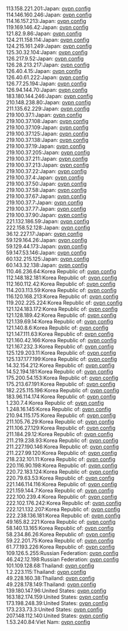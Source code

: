 113.158.221.201:Japan: [ovpn config](vpn/113_158_221_201.ovpn)  
114.146.160.246:Japan: [ovpn config](vpn/114_146_160_246.ovpn)  
114.16.157.213:Japan: [ovpn config](vpn/114_16_157_213.ovpn)  
119.169.146.42:Japan: [ovpn config](vpn/119_169_146_42.ovpn)  
121.82.9.86:Japan: [ovpn config](vpn/121_82_9_86.ovpn)  
124.211.158.114:Japan: [ovpn config](vpn/124_211_158_114.ovpn)  
124.215.161.249:Japan: [ovpn config](vpn/124_215_161_249.ovpn)  
125.30.32.104:Japan: [ovpn config](vpn/125_30_32_104.ovpn)  
126.217.9.52:Japan: [ovpn config](vpn/126_217_9_52.ovpn)  
126.28.213.217:Japan: [ovpn config](vpn/126_28_213_217.ovpn)  
126.40.4.15:Japan: [ovpn config](vpn/126_40_4_15.ovpn)  
126.40.61.222:Japan: [ovpn config](vpn/126_40_61_222.ovpn)  
126.77.25.194:Japan: [ovpn config](vpn/126_77_25_194.ovpn)  
126.94.144.70:Japan: [ovpn config](vpn/126_94_144_70.ovpn)  
183.180.144.246:Japan: [ovpn config](vpn/183_180_144_246.ovpn)  
210.148.238.80:Japan: [ovpn config](vpn/210_148_238_80.ovpn)  
211.135.62.229:Japan: [ovpn config](vpn/211_135_62_229.ovpn)  
219.100.37.1:Japan: [ovpn config](vpn/219_100_37_1.ovpn)  
219.100.37.108:Japan: [ovpn config](vpn/219_100_37_108.ovpn)  
219.100.37.109:Japan: [ovpn config](vpn/219_100_37_109.ovpn)  
219.100.37.125:Japan: [ovpn config](vpn/219_100_37_125.ovpn)  
219.100.37.138:Japan: [ovpn config](vpn/219_100_37_138.ovpn)  
219.100.37.19:Japan: [ovpn config](vpn/219_100_37_19.ovpn)  
219.100.37.205:Japan: [ovpn config](vpn/219_100_37_205.ovpn)  
219.100.37.211:Japan: [ovpn config](vpn/219_100_37_211.ovpn)  
219.100.37.213:Japan: [ovpn config](vpn/219_100_37_213.ovpn)  
219.100.37.22:Japan: [ovpn config](vpn/219_100_37_22.ovpn)  
219.100.37.4:Japan: [ovpn config](vpn/219_100_37_4.ovpn)  
219.100.37.50:Japan: [ovpn config](vpn/219_100_37_50.ovpn)  
219.100.37.58:Japan: [ovpn config](vpn/219_100_37_58.ovpn)  
219.100.37.67:Japan: [ovpn config](vpn/219_100_37_67.ovpn)  
219.100.37.7:Japan: [ovpn config](vpn/219_100_37_7.ovpn)  
219.100.37.77:Japan: [ovpn config](vpn/219_100_37_77.ovpn)  
219.100.37.90:Japan: [ovpn config](vpn/219_100_37_90.ovpn)  
221.132.186.59:Japan: [ovpn config](vpn/221_132_186_59.ovpn)  
222.158.52.128:Japan: [ovpn config](vpn/222_158_52_128.ovpn)  
36.12.227.17:Japan: [ovpn config](vpn/36_12_227_17.ovpn)  
59.129.164.26:Japan: [ovpn config](vpn/59_129_164_26.ovpn)  
59.129.44.173:Japan: [ovpn config](vpn/59_129_44_173.ovpn)  
59.147.53.146:Japan: [ovpn config](vpn/59_147_53_146.ovpn)  
60.132.215.125:Japan: [ovpn config](vpn/60_132_215_125.ovpn)  
60.143.32.138:Japan: [ovpn config](vpn/60_143_32_138.ovpn)  
110.46.236.64:Korea Republic of: [ovpn config](vpn/110_46_236_64.ovpn)  
112.148.182.181:Korea Republic of: [ovpn config](vpn/112_148_182_181.ovpn)  
112.160.112.42:Korea Republic of: [ovpn config](vpn/112_160_112_42.ovpn)  
114.203.113.59:Korea Republic of: [ovpn config](vpn/114_203_113_59.ovpn)  
116.120.168.213:Korea Republic of: [ovpn config](vpn/116_120_168_213.ovpn)  
119.202.225.224:Korea Republic of: [ovpn config](vpn/119_202_225_224.ovpn)  
121.124.183.172:Korea Republic of: [ovpn config](vpn/121_124_183_172.ovpn)  
121.128.189.42:Korea Republic of: [ovpn config](vpn/121_128_189_42.ovpn)  
121.139.69.14:Korea Republic of: [ovpn config](vpn/121_139_69_14.ovpn)  
121.140.8.6:Korea Republic of: [ovpn config](vpn/121_140_8_6.ovpn)  
121.147.111.63:Korea Republic of: [ovpn config](vpn/121_147_111_63.ovpn)  
121.160.42.166:Korea Republic of: [ovpn config](vpn/121_160_42_166.ovpn)  
121.167.232.3:Korea Republic of: [ovpn config](vpn/121_167_232_3.ovpn)  
125.129.203.11:Korea Republic of: [ovpn config](vpn/125_129_203_11.ovpn)  
125.137.177.199:Korea Republic of: [ovpn config](vpn/125_137_177_199.ovpn)  
14.32.154.212:Korea Republic of: [ovpn config](vpn/14_32_154_212.ovpn)  
14.52.194.181:Korea Republic of: [ovpn config](vpn/14_52_194_181.ovpn)  
175.200.54.153:Korea Republic of: [ovpn config](vpn/175_200_54_153.ovpn)  
175.213.67.191:Korea Republic of: [ovpn config](vpn/175_213_67_191.ovpn)  
182.225.115.196:Korea Republic of: [ovpn config](vpn/182_225_115_196.ovpn)  
183.96.114.174:Korea Republic of: [ovpn config](vpn/183_96_114_174.ovpn)  
1.230.7.4:Korea Republic of: [ovpn config](vpn/1_230_7_4.ovpn)  
1.248.16.145:Korea Republic of: [ovpn config](vpn/1_248_16_145.ovpn)  
210.94.115.175:Korea Republic of: [ovpn config](vpn/210_94_115_175.ovpn)  
211.105.76.29:Korea Republic of: [ovpn config](vpn/211_105_76_29.ovpn)  
211.106.27.129:Korea Republic of: [ovpn config](vpn/211_106_27_129.ovpn)  
211.184.29.12:Korea Republic of: [ovpn config](vpn/211_184_29_12.ovpn)  
211.219.238.93:Korea Republic of: [ovpn config](vpn/211_219_238_93.ovpn)  
211.227.190.146:Korea Republic of: [ovpn config](vpn/211_227_190_146.ovpn)  
211.227.99.120:Korea Republic of: [ovpn config](vpn/211_227_99_120.ovpn)  
218.232.101.11:Korea Republic of: [ovpn config](vpn/218_232_101_11.ovpn)  
220.116.90.198:Korea Republic of: [ovpn config](vpn/220_116_90_198.ovpn)  
220.72.183.124:Korea Republic of: [ovpn config](vpn/220_72_183_124.ovpn)  
220.79.63.53:Korea Republic of: [ovpn config](vpn/220_79_63_53.ovpn)  
221.146.114.116:Korea Republic of: [ovpn config](vpn/221_146_114_116.ovpn)  
221.159.144.7:Korea Republic of: [ovpn config](vpn/221_159_144_7.ovpn)  
222.100.239.4:Korea Republic of: [ovpn config](vpn/222_100_239_4.ovpn)  
222.102.176.242:Korea Republic of: [ovpn config](vpn/222_102_176_242.ovpn)  
222.121.132.207:Korea Republic of: [ovpn config](vpn/222_121_132_207.ovpn)  
222.238.136.181:Korea Republic of: [ovpn config](vpn/222_238_136_181.ovpn)  
49.165.82.221:Korea Republic of: [ovpn config](vpn/49_165_82_221.ovpn)  
58.140.13.165:Korea Republic of: [ovpn config](vpn/58_140_13_165.ovpn)  
58.234.86.26:Korea Republic of: [ovpn config](vpn/58_234_86_26.ovpn)  
59.22.201.75:Korea Republic of: [ovpn config](vpn/59_22_201_75.ovpn)  
61.77.193.226:Korea Republic of: [ovpn config](vpn/61_77_193_226.ovpn)  
109.126.5.255:Russian Federation: [ovpn config](vpn/109_126_5_255.ovpn)  
46.242.12.198:Russian Federation: [ovpn config](vpn/46_242_12_198.ovpn)  
101.109.128.68:Thailand: [ovpn config](vpn/101_109_128_68.ovpn)  
1.2.223.115:Thailand: [ovpn config](vpn/1_2_223_115.ovpn)  
49.228.160.38:Thailand: [ovpn config](vpn/49_228_160_38.ovpn)  
49.228.178.149:Thailand: [ovpn config](vpn/49_228_178_149.ovpn)  
139.180.147.96:United States: [ovpn config](vpn/139_180_147_96.ovpn)  
163.182.174.159:United States: [ovpn config](vpn/163_182_174_159.ovpn)  
173.198.248.39:United States: [ovpn config](vpn/173_198_248_39.ovpn)  
173.233.73.3:United States: [ovpn config](vpn/173_233_73_3.ovpn)  
207.148.112.140:United States: [ovpn config](vpn/207_148_112_140.ovpn)  
1.53.240.84:Viet Nam: [ovpn config](vpn/1_53_240_84.ovpn)  
